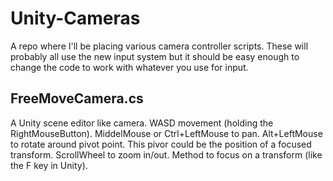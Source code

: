 # Unity-Cameras

A repo where I'll be placing various camera controller scripts. These will probably all use the new input system but it should be easy enough to change the code to work with whatever you use for input.

## FreeMoveCamera.cs 

A Unity scene editor like camera. 
WASD movement (holding the RightMouseButton).
MiddelMouse or Ctrl+LeftMouse to pan.
Alt+LeftMouse to rotate around pivot point. This pivor could be the position of a focused transform.
ScrollWheel to zoom in/out.
Method to focus on a transform (like the F key in Unity).




